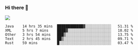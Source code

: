 ### Hi there 👋
![](https://github-readme-stats.vercel.app/api?username=tuichenchuxin)
<!--START_SECTION:waka-->
```text
Java    14 hrs 35 mins  ████████████▓░░░░░░░░░░░░   51.31 % 
XML     5 hrs 7 mins    ████▓░░░░░░░░░░░░░░░░░░░░   18.02 % 
Other   3 hrs 54 mins   ███▒░░░░░░░░░░░░░░░░░░░░░   13.75 % 
Text    2 hrs 45 mins   ██▒░░░░░░░░░░░░░░░░░░░░░░   09.71 % 
Rust    59 mins         █░░░░░░░░░░░░░░░░░░░░░░░░   03.47 % 
```
<!--END_SECTION:waka-->
